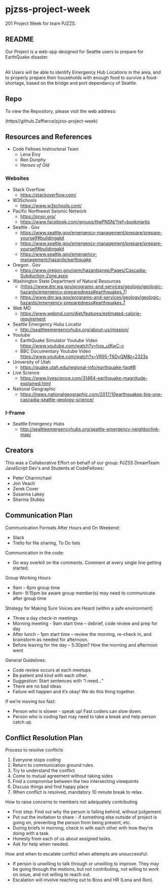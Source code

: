 # pjzss-project-week
201 Project Week for team PJZZS.  
## README

Our Project is a web-app designed for Seattle users to prepare for EarthQuake disaster.

<br>
All Users will be able to identify Emergency Hub Locations in the area, and to properly prepare their households with enough food to survive a food-shortage, based on the bridge and port dependancy of Seattle.


## Repo
To view the Repository, please visit the web address:<br>

(https//github.Zaffierce/pjzss-project-week)

## Resources and References

* Code Fellows Instructoral Team
    * Lena Eivy
    * Ron Dunphy
    * _Heroes of Old_

### Websites

* Stack Overflow
    * https://stackoverflow.com/
* W3Schools 
    * https://www.w3schools.com/
* Pacific Northwest Seismic Network 
    * https://pnsn.org/
    * https://www.facebook.com/groups/thePNSN/?ref=bookmarks
* Seattle . Gov
    * https://www.seattle.gov/emergency-management/prepare/prepare-yourself#buildingakit
    * https://www.seattle.gov/emergency-management/prepare/prepare-yourself#buildingakit
    * https://www.seattle.gov/emergency-management/hazards/earthquake 
* Oregon . Gov
    * https://www.oregon.gov/oem/hazardsprep/Pages/Cascadia-Subduction-Zone.aspx 
* Washington State Department of Natural Resources<br> 
    * (https://www.dnr.wa.gov/programs-and-services/geology/geologic-hazards/emergency-preparedness#earthquakes.7)
    * https://www.dnr.wa.gov/programs-and-services/geology/geologic-hazards/emergency-preparedness#earthquakes.7
* Web MD
    * https://www.webmd.com/diet/features/estimated-calorie-requirement
* Seattle Emergency Hubs Locator<br>
    * http://seattleemergencyhubs.org/about-us/mission/
* Youtube
    * EarthQuake Simulator Youtube Video<br> https://www.youtube.com/watch?v=hos_uIKwC-c
    * BBC Documentary Youtube Video<br> https://www.youtube.com/watch?v=VR95-T6DvQM&t=2323s
* University of Utah
    * https://quake.utah.edu/regional-info/earthquake-faq#B 
* Live Science
    * https://www.livescience.com/31464-earthquake-magnitude-explained.html 
* National Geographic
    * https://news.nationalgeographic.com/2017/10earthquakes-big-one-cascadia-seattle-geology-science/ 



### I-Frame
* Seattle Emergency Hubs
    * http://seattleemergencyhubs.org/seattle-emergency-neighborlink-map/


## Creators
This was a Collaborative Effort on behalf of our group: PJZSS DreamTeam<br>
JavaScript Dev's and Students at CodeFellows:
<br>
* Peter Charmichael
* Jon Veach
* Zerek Cover
* Susanna Lakey
* Sharina Stubbs


## Communication Plan 

Communication Formats After Hours and On Weekend: 
* Slack  
* Trello for file sharing, To Do lists 

Communication in the code: 
* Go way overkill on the comments. Comment at every single line getting started.    

Group Working Hours 
* 9am – 6pm group time 
* 8am- 9:15pm be aware group member(s) may need to communicate after group time

Strategy for Making Sure Voices are Heard (within a safe environment) 
* Three a day check-in meetings
* Morning meeting - 9am start time – debrief, code review and prep for day  
* After lunch – 1pm start time – review the morning, re-check in, and brainstorm as needed for afternoon. 
* Before leaving for the day – 5:30pm? How the morning and afternoon went 

General Guidelines: 
* Code review occurs at each meetups 
* Be patient and kind with each other. 
* Suggestion: Start sentences with “I need...”  
* There are no bad ideas 
* Failure will happen and it’s okay! We do this thing together.  

If we’re moving too fast: 
* Person who is slower - speak up! Fast coders can slow down.  
* Person who is coding fast may need to take a break and help person catch up.  

## Conflict Resolution Plan
Process to resolve conflicts
1. Everyone stops coding 
2. Return to communication ground rules.  
3. Try to understand the conflict 
4. Come to mutual agreement without taking sides 
5. Find a compromise between the two intersecting viewpoints 
6. Discuss things and find happy place 
7. When conflict is resolved, mandatory 10 minute break to relax.  

 
 How to raise concerns to members not adequately contributing 

* First step: Find out why the person is falling behind, without judgement.  
* Put out the invitation to share - if something else outside of project is going on, preventing the person from being present, etc.  
* During briefs in morning, check in with each other with how they’re doing with a task. 
* Honesty from each of us about assigned tasks.  
* Ask for help when needed.  
 

How and when to escalate conflict when attempts are unsuccessful: 
* If person is unwilling to talk through or unwilling to improve. They may be going through the motions, but not contributing, not willing to work on issue, and not willing to reach out.  
* Escalation will involve reaching out to Boss and HR (Lena and Ron).  